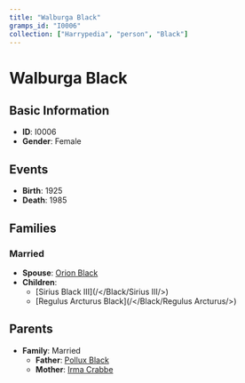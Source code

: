 ```yaml
---
title: "Walburga Black"
gramps_id: "I0006"
collection: ["Harrypedia", "person", "Black"]
---
```


# Walburga Black

## Basic Information

- **ID**: I0006
- **Gender**: Female

## Events

- **Birth**: 1925
- **Death**: 1985

## Families

### Married

- **Spouse**: [Orion Black](//Black/Orion/)
- **Children**:
  - [Sirius Black III](/</Black/Sirius III/>)
  - [Regulus Arcturus Black](/</Black/Regulus Arcturus/>)

## Parents

- **Family**: Married
  - **Father**: [Pollux Black](//Black/Pollux/)
  - **Mother**: [Irma Crabbe](//Crabbe/Irma/)

